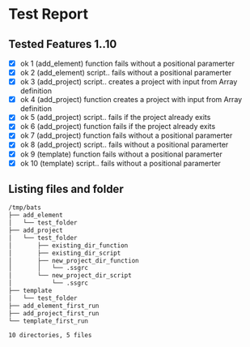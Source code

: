 # Test Report
## Tested Features 1..10
- [x] ok 1 (add_element) function fails without a positional paramerter
- [x] ok 2 (add_element) script.. fails without a positional paramerter
- [x] ok 3 (add_project) script.. creates a project with input from Array definition
- [x] ok 4 (add_project) function creates a project with input from Array definition
- [x] ok 5 (add_project) script.. fails if the project already exits
- [x] ok 6 (add_project) function fails if the project already exits
- [x] ok 7 (add_project) function fails without a positional paramerter
- [x] ok 8 (add_project) script.. fails without a positional paramerter
- [x] ok 9 (template) function fails without a positional paramerter
- [x] ok 10 (template) script.. fails without a positional paramerter

## Listing files and folder
``` bash
/tmp/bats
├── add_element
│   └── test_folder
├── add_project
│   └── test_folder
│       ├── existing_dir_function
│       ├── existing_dir_script
│       ├── new_project_dir_function
│       │   └── .ssgrc
│       └── new_project_dir_script
│           └── .ssgrc
├── template
│   └── test_folder
├── add_element_first_run
├── add_project_first_run
└── template_first_run

10 directories, 5 files
```
